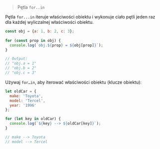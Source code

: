 > Pętla `for..in`


Pętla `for...in` iteruje właściwości obiektu i wykonuje ciało pętli jeden raz dla każdej wyliczalnej właściwości obiektu.

```js
const obj = {a: 1, b: 2, c: 3};
    
for (const prop in obj) {
  console.log(`obj.${prop} = ${obj[prop]}`);
}

// Output:
// "obj.a = 1"
// "obj.b = 2"
// "obj.c = 3"
```

Używaj `for…in`, aby iterować właściwości obiektu (klucze obiektu):

```js
let oldCar = {
  make: 'Toyota',
  model: 'Tercel',
  year: '1996'
};

for (let key in oldCar) {
  console.log(`${key} --> ${oldCar[key]}`);
}

// make --> Toyota
// model --> Tercel
```

